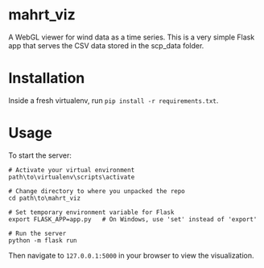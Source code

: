 # mahrt_viz
A WebGL viewer for wind data as a time series. This is a very simple Flask app that serves the CSV data stored in the scp_data folder.

# Installation
Inside a fresh virtualenv, run `pip install -r requirements.txt`.

# Usage
To start the server:
```
# Activate your virtual environment
path\to\virtualenv\scripts\activate

# Change directory to where you unpacked the repo
cd path\to\mahrt_viz

# Set temporary environment variable for Flask
export FLASK_APP=app.py   # On Windows, use 'set' instead of 'export'

# Run the server
python -m flask run
```

Then navigate to `127.0.0.1:5000` in your browser to view the visualization.
